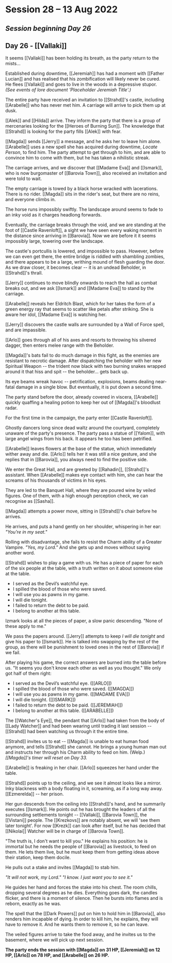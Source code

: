 # Session 28 – 13 Aug 2022
## *Session beginning Day 26*

## Day 26 - [[Vallaki]]

It seems [[Vallaki]] has been holding its breath, as the party return to the mists...

Established during downtime, [[Jeremiah]] has had a moment with [[Father Lucian]] and has realised that his zombification will likely never be cured. He flees [[Vallaki]] and goes to live in the woods in a depressive stupor. *(See events of lore document 'Placeholder Jeremiah Title'.)*

The entire party have received an invitation to [[Strahd]]'s castle, including [[Arabelle]] who has never met him. A carriage will arrive to pick them up at dusk.

[[Alek]] and [[Hilda]] arrive. They inform the party that there is a group of mercenaries looking for the [[Heroes of Burning Sun]]. The knowledge that [[Strahd]] is looking for the party fills [[Alek]] with fear.

[[Magda]] sends [[Jerry]] a message, and he asks her to leave him alone. [[Arabelle]] uses a new spell she has acquired during downtime, *Locate Person*, to find him. The party attempt to get through to him, and are able to convince him to come with them, but he has taken a nihilistic streak.

The carriage arrives, and we discover that [[Madame Eva]] and [[Ismark]], who is now burgomaster of [[Barovia Town]], also received an invitation and were told to wait.

The empty carriage is towed by a black horse wracked with lacerations. There is no rider. [[Magda]] sits in the rider's seat, but there are no reins, and everyone climbs in.

The horse runs impossibly swiftly. The landscape around seems to fade to an inky void as it charges headlong forwards.

Eventually, the carriage breaks through the void, and we are standing at the foot of [[Castle Ravenloft]], a sight we have seen every waking moment in the distance since arriving in [[Barovia]]. Now we are before it it seems impossibly large, towering over the landscape.

The castle's portcullis is lowered, and impossible to pass. However, before we can even get there, the entire bridge is riddled with shambling zombies, and there appears to be a large, writhing mound of flesh guarding the door. As we draw closer, it becomes clear -- it is an undead Beholder, in [[Strahd]]'s thrall.

[[Jerry]] continues to move blindly onwards to reach the hall as combat breaks out, and we ask [[Ismark]] and [[Madame Eva]] to stand by the carriage.

[[Arabelle]] reveals her Eldritch Blast, which for her takes the form of a green energy ray that seems to scatter like petals after striking. She is aware her idol, [[Madame Eva]] is watching her.

[[Jerry]] discovers the castle walls are surrounded by a Wall of Force spell, and are impassible.

[[Arlo]] goes through all of his axes and resorts to throwing his silvered dagger, then enters melee range with the Beholder.

[[Magda]]'s bats fail to do much damage in this fight, as the enemies are resistant to necrotic damage. After dispatching the beholder with her new Spiritual Weapon -- the trident now black with two burning snakes wrapped around it that hiss and spit -- the beholder... gets back up.

Its eye beams wreak havoc -- petrification, explosions, beams dealing near-fatal damage in a single blow. But eventually, it is put down a second time.

The party stand before the door, already covered in viscera, [[Arabelle]] quickly quaffing a healing potion to keep her out of [[Magda]]'s bloodlust radar.

For the first time in the campaign, the party enter [[Castle Ravenloft]].

Ghostly dancers long since dead waltz around the courtyard, completely unaware of the party's presence. The party pass a statue of [[Yalom]], with large angel wings from his back. It appears he too has been petrified. 

[[Arabelle]] leaves flowers at the base of the statue, which immediately wither away and die. [[Arlo]] tells her it was still a nice gesture, and she replies that in [[Barovia]], you always need to find the positive side.

We enter the Great Hall, and are greeted by [[Rahadin]], [[Strahd]]'s assistant. When [[Arabelle]] makes eye contact with him, she can hear the screams of his thousands of victims in his eyes.

They are led to the Banquet Hall, where they are poured wine by veiled figures. One of them, with a high enough perception check, we can recognise as [[Sasha]].

[[Magda]] attempts a power move, sitting in [[Strahd]]'s chair before he arrives. 

He arrives, and puts a hand gently on her shoulder, whispering in her ear: *"You're in my seat."*

Rolling with disadvantage, she fails to resist the Charm ability of a Greater Vampire. *"Yes, my Lord."* And she gets up and moves without saying another word.

[[Strahd]] wishes to play a game with us. He has a piece of paper for each of the six people at the table, with a truth written on it about someone else at the table.

- I served as the Devil’s watchful eye.
- I spilled the blood of those who were saved.
- I will use you as pawns in my game.
- I will die tonight.
- I failed to return the debt to be paid.
- I belong to another at this table.

Izmark looks at all the pieces of paper, a slow panic descending. "None of these apply to me."

We pass the papers around. [[Jerry]] attempts to keep *I will die tonight* and give his paper to [[Ismark]]. He is talked into swapping by the rest of the group, as there will be punishment to loved ones in the rest of [[Barovia]] if we fail.

After playing his game, the correct answers are burned into the table before us. "It seems you don't know each other as well as you thought." We only got half of them right:

- I served as the Devil’s watchful eye. ([[ARLO]])
- I spilled the blood of those who were saved. ([[MAGDA]])
- I will use you as pawns in my game. ([[MADAME EVA]])
- I will die tonight. ([[ISMARK]])
- I failed to return the debt to be paid. ([[JEREMIAH]])
- I belong to another at this table. ([[ARABELLE]])

The [[Watcher's Eye]], the pendant that [[Arlo]] had taken from the body of [[Lady Watcher]] and had been wearing until trading it last session -- [[Strahd]] had been watching us through it the entire time.

[[Strahd]] invites us to eat -- [[Magda]] is unable to eat human food anymore, and tells [[Strahd]] she cannot. He brings a young human man out and instructs her through his Charm ability to feed on him. (Welp.)
*[[Magda]]'s timer will reset on Day 33.*

[[Arabelle]] is freaking in her chair. [[Arlo]] squeezes her hand under the table.

[[Strahd]] points up to the ceiling, and we see it almost looks like a mirror. Inky blackness with a body floating in it, screaming, as if a long way away. [[Ezmerelda]] -- her prison.

Her gun descends from the ceiling into [[Strahd]]'s hand, and he summarily executes [[Ismark]]. He points out he has brought the leaders of all the surrounding settlements tonight -- [[Vallaki]], [[Barovia Town]], the [[Vistani]] people. The [[Krezkovs]] are notably absent, we will 'see them later tonight'. For now [[Krezk]] can look after itself, but he has decided that [[Nikolai]] Watcher will be in charge of [[Barovia Town]].

"The truth is, I don't want to kill you." He explains his position: he is immortal but he needs the people of [[Barovia]] as livestock, to feed on them. He lets them live, but he must keep them from getting ideas above their station, keep them docile. 

He pulls out a stake and invites [[Magda]] to stab him.

*"It will not work, my Lord."*
*"I know. I just want you to see it."*

He guides her hand and forces the stake into his chest. The room chills, dropping several degrees as he dies. Everything goes dark, the candles flicker, and there is a moment of silence. Then he bursts into flames and is reborn, exactly as he was.

The spell that the [[Dark Powers]] put on him to hold him in [[Barovia]], also renders him incapable of dying. In order to kill him, he explains, they will have to remove it. And he wants them to remove it, so he can leave.

The veiled figures arrive to take the food away, and he invites us to the basement, where we will pick up next session.

**The party ends the session with [[Magda]] on 31 HP, [[Jeremiah]] on 12 HP, [[Arlo]] on 78 HP, and [[Arabelle]] on 26 HP.**
